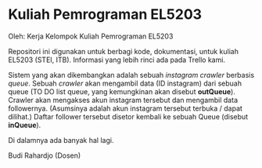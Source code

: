 # Kuliah Pemrograman EL5203

Oleh: Kerja Kelompok Kuliah Pemrograman EL5203

Repositori ini digunakan untuk berbagi kode, dokumentasi, untuk kuliah EL5203 (STEI, ITB).
Informasi yang lebih rinci ada pada Trello kami.

Sistem yang akan dikembangkan adalah sebuah *instagram crawler* berbasis *queue*.
Sebuah *crawler* akan mengambil data (ID instagram) dari sebuah queue (TO DO list queue,
yang kemungkinan akan disebut **outQueue**).
Crawler akan mengakses akun instagram tersebut dan mengambil data followernya.
(Asumsinya adalah akun instagram tersebut terbuka / dapat dilihat.)
Daftar follower tersebut disetor kembali ke sebuah Queue (disebut **inQueue**).

Di dalamnya ada banyak hal lagi.

Budi Rahardjo (Dosen)
